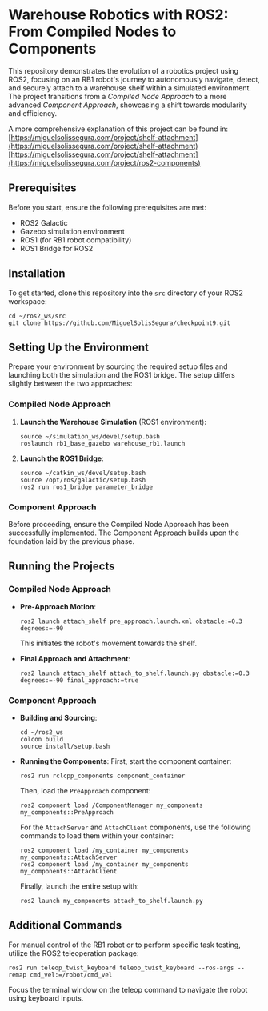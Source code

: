 # Warehouse Robotics with ROS2: From Compiled Nodes to Components

This repository demonstrates the evolution of a robotics project using ROS2, focusing on an RB1 robot's journey to autonomously navigate, detect, and securely attach to a warehouse shelf within a simulated environment. The project transitions from a *Compiled Node Approach* to a more advanced *Component Approach*, showcasing a shift towards modularity and efficiency.

A more comprehensive explanation of this project can be found in:
[https://miguelsolissegura.com/project/shelf-attachment](https://miguelsolissegura.com/project/shelf-attachment)
[https://miguelsolissegura.com/project/shelf-attachment](https://miguelsolissegura.com/project/ros2-components)

## Prerequisites

Before you start, ensure the following prerequisites are met:

- ROS2 Galactic
- Gazebo simulation environment
- ROS1 (for RB1 robot compatibility)
- ROS1 Bridge for ROS2

## Installation

To get started, clone this repository into the `src` directory of your ROS2 workspace:

```
cd ~/ros2_ws/src
git clone https://github.com/MiguelSolisSegura/checkpoint9.git
```

## Setting Up the Environment

Prepare your environment by sourcing the required setup files and launching both the simulation and the ROS1 bridge. The setup differs slightly between the two approaches:

### Compiled Node Approach

1. **Launch the Warehouse Simulation** (ROS1 environment):
    ```
    source ~/simulation_ws/devel/setup.bash
    roslaunch rb1_base_gazebo warehouse_rb1.launch
    ```

2. **Launch the ROS1 Bridge**:
    ```
    source ~/catkin_ws/devel/setup.bash
    source /opt/ros/galactic/setup.bash
    ros2 run ros1_bridge parameter_bridge
    ```

### Component Approach

Before proceeding, ensure the Compiled Node Approach has been successfully implemented. The Component Approach builds upon the foundation laid by the previous phase.

## Running the Projects

### Compiled Node Approach

- **Pre-Approach Motion**:
    ```
    ros2 launch attach_shelf pre_approach.launch.xml obstacle:=0.3 degrees:=-90
    ```
    This initiates the robot's movement towards the shelf.

- **Final Approach and Attachment**:
    ```
    ros2 launch attach_shelf attach_to_shelf.launch.py obstacle:=0.3 degrees:=-90 final_approach:=true
    ```

### Component Approach

- **Building and Sourcing**:
    ```
    cd ~/ros2_ws
    colcon build
    source install/setup.bash
    ```

- **Running the Components**:
    First, start the component container:
    ```
    ros2 run rclcpp_components component_container
    ```
    Then, load the `PreApproach` component:
    ```
    ros2 component load /ComponentManager my_components my_components::PreApproach
    ```
    For the `AttachServer` and `AttachClient` components, use the following commands to load them within your container:
    ```
    ros2 component load /my_container my_components my_components::AttachServer
    ros2 component load /my_container my_components my_components::AttachClient
    ```
    Finally, launch the entire setup with:
    ```
    ros2 launch my_components attach_to_shelf.launch.py
    ```

## Additional Commands

For manual control of the RB1 robot or to perform specific task testing, utilize the ROS2 teleoperation package:

```
ros2 run teleop_twist_keyboard teleop_twist_keyboard --ros-args --remap cmd_vel:=/robot/cmd_vel
```

Focus the terminal window on the teleop command to navigate the robot using keyboard inputs.
